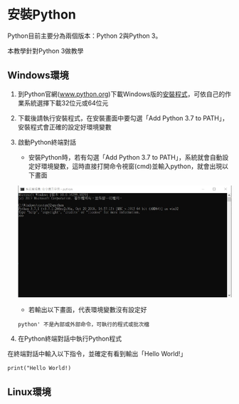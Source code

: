 # 安裝Python

Python目前主要分為兩個版本：Python 2與Python 3。

本教學針對Python 3做教學

## Windows環境
1. 到Python官網(www.python.org)下載Windows版的[安裝程式](https://www.python.org/downloads/)，可依自己的作業系統選擇下載32位元或64位元

2. 下載後請執行安裝程式，在安裝畫面中要勾選「Add Python 3.7 to PATH」，安裝程式會正確的設定好環境變數

3. 啟動Python終端對話

    * 安裝Python時，若有勾選「Add Python 3.7 to PATH」，系統就會自動設定好環境變數，這時直接打開命令視窗(cmd)並輸入python，就會出現以下畫面
    
    ![Command](/chapter.1/images/python_cmd.jpg)
    
    * 若輸出以下畫面，代表環境變數沒有設定好
    ```'
    python' 不是內部或外部命令，可執行的程式或批次檔
    ```
4. 在Python終端對話中執行Python程式

在終端對話中輸入以下指令，並確定有看到輸出「Hello World!」

```buildoutcfg
print("Hello World!)
```



## Linux環境